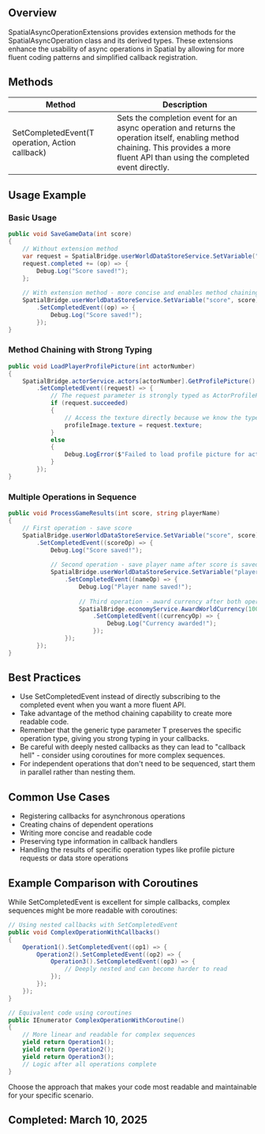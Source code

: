 ## Overview
SpatialAsyncOperationExtensions provides extension methods for the SpatialAsyncOperation class and its derived types. These extensions enhance the usability of async operations in Spatial by allowing for more fluent coding patterns and simplified callback registration.

## Methods

| Method | Description |
|--------|-------------|
| SetCompletedEvent<T>(T operation, Action<T> callback) | Sets the completion event for an async operation and returns the operation itself, enabling method chaining. This provides a more fluent API than using the completed event directly. |

## Usage Example

### Basic Usage

```csharp
public void SaveGameData(int score)
{
    // Without extension method
    var request = SpatialBridge.userWorldDataStoreService.SetVariable("score", score);
    request.completed += (op) => {
        Debug.Log("Score saved!");
    };
    
    // With extension method - more concise and enables method chaining
    SpatialBridge.userWorldDataStoreService.SetVariable("score", score)
        .SetCompletedEvent((op) => {
            Debug.Log("Score saved!");
        });
}
```

### Method Chaining with Strong Typing

```csharp
public void LoadPlayerProfilePicture(int actorNumber)
{
    SpatialBridge.actorService.actors[actorNumber].GetProfilePicture()
        .SetCompletedEvent((request) => {
            // The request parameter is strongly typed as ActorProfilePictureRequest
            if (request.succeeded)
            {
                // Access the texture directly because we know the type
                profileImage.texture = request.texture;
            }
            else
            {
                Debug.LogError($"Failed to load profile picture for actor {actorNumber}");
            }
        });
}
```

### Multiple Operations in Sequence

```csharp
public void ProcessGameResults(int score, string playerName)
{
    // First operation - save score
    SpatialBridge.userWorldDataStoreService.SetVariable("score", score)
        .SetCompletedEvent((scoreOp) => {
            Debug.Log("Score saved!");
            
            // Second operation - save player name after score is saved
            SpatialBridge.userWorldDataStoreService.SetVariable("playerName", playerName)
                .SetCompletedEvent((nameOp) => {
                    Debug.Log("Player name saved!");
                    
                    // Third operation - award currency after both operations complete
                    SpatialBridge.economyService.AwardWorldCurrency(100)
                        .SetCompletedEvent((currencyOp) => {
                            Debug.Log("Currency awarded!");
                        });
                });
        });
}
```

## Best Practices

- Use SetCompletedEvent instead of directly subscribing to the completed event when you want a more fluent API.
- Take advantage of the method chaining capability to create more readable code.
- Remember that the generic type parameter T preserves the specific operation type, giving you strong typing in your callbacks.
- Be careful with deeply nested callbacks as they can lead to "callback hell" - consider using coroutines for more complex sequences.
- For independent operations that don't need to be sequenced, start them in parallel rather than nesting them.

## Common Use Cases

- Registering callbacks for asynchronous operations
- Creating chains of dependent operations
- Writing more concise and readable code
- Preserving type information in callback handlers
- Handling the results of specific operation types like profile picture requests or data store operations

## Example Comparison with Coroutines

While SetCompletedEvent is excellent for simple callbacks, complex sequences might be more readable with coroutines:

```csharp
// Using nested callbacks with SetCompletedEvent
public void ComplexOperationWithCallbacks()
{
    Operation1().SetCompletedEvent((op1) => {
        Operation2().SetCompletedEvent((op2) => {
            Operation3().SetCompletedEvent((op3) => {
                // Deeply nested and can become harder to read
            });
        });
    });
}

// Equivalent code using coroutines
public IEnumerator ComplexOperationWithCoroutine()
{
    // More linear and readable for complex sequences
    yield return Operation1();
    yield return Operation2();
    yield return Operation3();
    // Logic after all operations complete
}
```

Choose the approach that makes your code most readable and maintainable for your specific scenario.

## Completed: March 10, 2025
